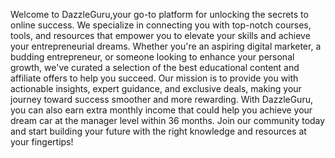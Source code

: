 Welcome to DazzleGuru,your go-to platform for unlocking the secrets to online success. We specialize in connecting you with top-notch courses, tools, and resources that empower you to elevate your skills and achieve your entrepreneurial dreams. Whether you're an aspiring digital marketer, a budding entrepreneur, or someone looking to enhance your personal growth, we've curated a selection of the best educational content and affiliate offers to help you succeed. Our mission is to provide you with actionable insights, expert guidance, and exclusive deals, making your journey toward success smoother and more rewarding. With DazzleGuru, you can also earn extra monthly income that could help you achieve your dream car at the manager level within 36 months. Join our community today and start building your future with the right knowledge and resources at your fingertips!
